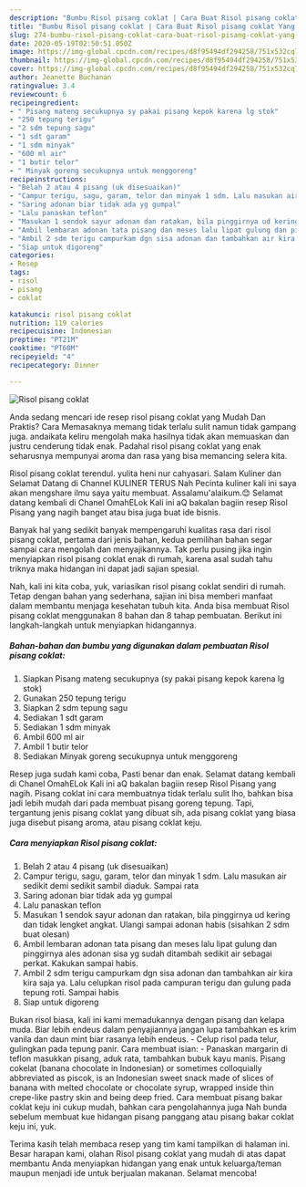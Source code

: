 ```yaml
---
description: "Bumbu Risol pisang coklat | Cara Buat Risol pisang coklat Yang Enak dan Simpel"
title: "Bumbu Risol pisang coklat | Cara Buat Risol pisang coklat Yang Enak dan Simpel"
slug: 274-bumbu-risol-pisang-coklat-cara-buat-risol-pisang-coklat-yang-enak-dan-simpel
date: 2020-05-19T02:50:51.050Z
image: https://img-global.cpcdn.com/recipes/d8f95494df294258/751x532cq70/risol-pisang-coklat-foto-resep-utama.jpg
thumbnail: https://img-global.cpcdn.com/recipes/d8f95494df294258/751x532cq70/risol-pisang-coklat-foto-resep-utama.jpg
cover: https://img-global.cpcdn.com/recipes/d8f95494df294258/751x532cq70/risol-pisang-coklat-foto-resep-utama.jpg
author: Jeanette Buchanan
ratingvalue: 3.4
reviewcount: 6
recipeingredient:
- " Pisang mateng secukupnya sy pakai pisang kepok karena lg stok"
- "250 tepung terigu"
- "2 sdm tepung sagu"
- "1 sdt garam"
- "1 sdm minyak"
- "600 ml air"
- "1 butir telor"
- " Minyak goreng secukupnya untuk menggoreng"
recipeinstructions:
- "Belah 2 atau 4 pisang (uk disesuaikan)"
- "Campur terigu, sagu, garam, telor dan minyak 1 sdm. Lalu masukan air sedikit demi sedikit sambil diaduk. Sampai rata"
- "Saring adonan biar tidak ada yg gumpal"
- "Lalu panaskan teflon"
- "Masukan 1 sendok sayur adonan dan ratakan, bila pinggirnya ud kering dan tidak lengket angkat. Ulangi sampai adonan habis (sisahkan 2 sdm buat olesan)"
- "Ambil lembaran adonan tata pisang dan meses lalu lipat gulung dan pinggirnya ales adonan sisa yg sudah ditambah sedikit air sebagai perkat. Kakukan sampai habis."
- "Ambil 2 sdm terigu campurkam dgn sisa adonan dan tambahkan air kira kira saja ya. Lalu celupkan risol pada campuran terigu dan gulung pada tepung roti. Sampai habis"
- "Siap untuk digoreng"
categories:
- Resep
tags:
- risol
- pisang
- coklat

katakunci: risol pisang coklat 
nutrition: 119 calories
recipecuisine: Indonesian
preptime: "PT21M"
cooktime: "PT60M"
recipeyield: "4"
recipecategory: Dinner

---
```



![Risol pisang coklat](https://img-global.cpcdn.com/recipes/d8f95494df294258/751x532cq70/risol-pisang-coklat-foto-resep-utama.jpg)

Anda sedang mencari ide resep risol pisang coklat yang Mudah Dan Praktis? Cara Memasaknya memang tidak terlalu sulit namun tidak gampang juga. andaikata keliru mengolah maka hasilnya tidak akan memuaskan dan justru cenderung tidak enak. Padahal risol pisang coklat yang enak seharusnya mempunyai aroma dan rasa yang bisa memancing selera kita.

Risol pisang coklat terendul. yulita heni nur cahyasari. Salam Kuliner dan Selamat Datang di Channel KULINER TERUS Nah Pecinta kuliner kali ini saya akan mengshare ilmu saya yaitu membuat. Assalamu&#39;alaikum.😊 Selamat datang kembali di Chanel OmahELok Kali ini aQ bakalan bagiin resep Risol Pisang yang nagih banget atau bisa juga buat ide bisnis.

Banyak hal yang sedikit banyak mempengaruhi kualitas rasa dari risol pisang coklat, pertama dari jenis bahan, kedua pemilihan bahan segar sampai cara mengolah dan menyajikannya. Tak perlu pusing jika ingin menyiapkan risol pisang coklat enak di rumah, karena asal sudah tahu triknya maka hidangan ini dapat jadi sajian spesial.


Nah, kali ini kita coba, yuk, variasikan risol pisang coklat sendiri di rumah. Tetap dengan bahan yang sederhana, sajian ini bisa memberi manfaat dalam membantu menjaga kesehatan tubuh kita. Anda bisa membuat Risol pisang coklat menggunakan 8 bahan dan 8 tahap pembuatan. Berikut ini langkah-langkah untuk menyiapkan hidangannya.

<!--inarticleads1-->

##### Bahan-bahan dan bumbu yang digunakan dalam pembuatan Risol pisang coklat:

1. Siapkan  Pisang mateng secukupnya (sy pakai pisang kepok karena lg stok)
1. Gunakan 250 tepung terigu
1. Siapkan 2 sdm tepung sagu
1. Sediakan 1 sdt garam
1. Sediakan 1 sdm minyak
1. Ambil 600 ml air
1. Ambil 1 butir telor
1. Sediakan  Minyak goreng secukupnya untuk menggoreng


Resep juga sudah kami coba, Pasti benar dan enak. Selamat datang kembali di Chanel OmahELok Kali ini aQ bakalan bagiin resep Risol Pisang yang nagih. Pisang coklat ini cara membuatnya tidak terlalu sulit lho, bahkan bisa jadi lebih mudah dari pada membuat pisang goreng tepung. Tapi, tergantung jenis pisang coklat yang dibuat sih, ada pisang coklat yang biasa juga disebut pisang aroma, atau pisang coklat keju. 

<!--inarticleads2-->

##### Cara menyiapkan Risol pisang coklat:

1. Belah 2 atau 4 pisang (uk disesuaikan)
1. Campur terigu, sagu, garam, telor dan minyak 1 sdm. Lalu masukan air sedikit demi sedikit sambil diaduk. Sampai rata
1. Saring adonan biar tidak ada yg gumpal
1. Lalu panaskan teflon
1. Masukan 1 sendok sayur adonan dan ratakan, bila pinggirnya ud kering dan tidak lengket angkat. Ulangi sampai adonan habis (sisahkan 2 sdm buat olesan)
1. Ambil lembaran adonan tata pisang dan meses lalu lipat gulung dan pinggirnya ales adonan sisa yg sudah ditambah sedikit air sebagai perkat. Kakukan sampai habis.
1. Ambil 2 sdm terigu campurkam dgn sisa adonan dan tambahkan air kira kira saja ya. Lalu celupkan risol pada campuran terigu dan gulung pada tepung roti. Sampai habis
1. Siap untuk digoreng


Bukan risol biasa, kali ini kami memadukannya dengan pisang dan kelapa muda. Biar lebih endeus dalam penyajiannya jangan lupa tambahkan es krim vanila dan daun mint biar rasanya lebih endeus. - Celup risol pada telur, gulingkan pada tepung panir. Cara membuat isian: - Panaskan margarin di teflon masukkan pisang, aduk rata, tambahkan bubuk kayu manis. Pisang cokelat (banana chocolate in Indonesian) or sometimes colloquially abbreviated as piscok, is an Indonesian sweet snack made of slices of banana with melted chocolate or chocolate syrup, wrapped inside thin crepe-like pastry skin and being deep fried. Cara membuat pisang bakar coklat keju ini cukup mudah, bahkan cara pengolahannya juga Nah bunda sebelum membuat kue hidangan pisang panggang atau pisang bakar coklat keju ini, yuk. 

Terima kasih telah membaca resep yang tim kami tampilkan di halaman ini. Besar harapan kami, olahan Risol pisang coklat yang mudah di atas dapat membantu Anda menyiapkan hidangan yang enak untuk keluarga/teman maupun menjadi ide untuk berjualan makanan. Selamat mencoba!
